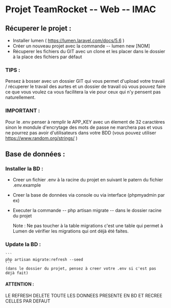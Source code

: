 # Projet TeamRocket -- Web -- IMAC 

## Récuperer le projet : 

	
* Installer lumen ( https://lumen.laravel.com/docs/5.6 )
* Créer un nouveau projet avec la commande -- lumen new [NOM]
* Récuperer les fichiers du GIT avec un clone et les placer dans le dossier à la place des fichiers par défaut


### TIPS : 
Pensez à bosser avec un dossier GIT qui vous permet d'upload votre travail / récuperer le travail des aurtes et un dossier de travail où vous pouvez faire ce que vous voulez ca vous facilitera la vie pour ceux qui n'y pensent pas naturellement. 


### IMPORTANT : 
Pour le .env penser à remplir le APP_KEY avec un élement de 32 caractères sinon le mondule d'encrytage des mots de passe ne marchera pas et vous ne pourrez pas avoir d'utilisateurs dans votre BDD 
(vous pouvez utiliser https://www.random.org/strings/ )



	
	
## Base de données : 

### Installer la BD : 
* Creer un fichier .env à la racine du projet en suivant le patern du fichier .env.example
* Creer la base de données via console ou via interface (phpmyadmin par ex)
* Executer la commande -- php artisan migrate -- dans le dossier racine du projet 

	Note : Ne pas toucher à la table migrations c'est une table qui permet à Lumen de vérifier les migrations qui ont déjà été faites.


### Update la BD : 
	```
	php artisan migrate:refresh --seed 
	```
	(dans le dossier du projet, pensez à creer votre .env si c'est pas déjà fait)
#### ATTENTION : 
LE REFRESH DELETE TOUTE LES DONNEES PRESENTE EN BD ET RECREE CELLES PAR DEFAUT